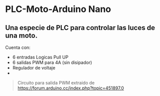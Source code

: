 # **PLC-Moto-Arduino Nano**
## Una especie de **PLC** para controlar las luces de una moto.

 Cuenta con:
- 6 entradas Logicas Pull UP
- 6 salidas PWM para 4A (sin disipador)
- Regulador de voltaje
- 

>Circuito para salida PWM extraido de https://forum.arduino.cc/index.php?topic=451897.0
>
>
